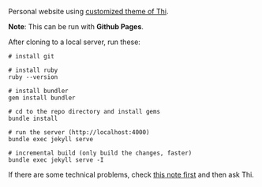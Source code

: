 Personal website using [customized theme of Thi](https://github.com/dinhanhthi/dinhanhthi.com-v1).

__Note__: This can be run with **Github Pages**.

After cloning to a local server, run these:

~~~
# install git

# install ruby
ruby --version

# install bundler
gem install bundler

# cd to the repo directory and install gems
bundle install

# run the server (http://localhost:4000)
bundle exec jekyll serve

# incremental build (only build the changes, faster)
bundle exec jekyll serve -I
~~~

If there are some technical problems, check [this note first](https://dinhanhthi.com/jekyll-tips/) and then ask Thi.
